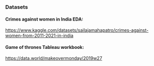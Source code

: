 ### Datasets

#### Crimes against women in India EDA:

https://www.kaggle.com/datasets/sailajamahapatro/crimes-against-women-from-2011-2021-in-india

#### Game of thrones Tableau workbook:

https://data.world/makeovermonday/2019w27
